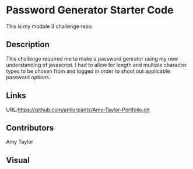 # Password Generator Starter Code

This is my module 3 challenge repo.

## Description

This challenge required me to make a password genrator using my new understanding of javascript. I had to allow for length and multiple character types to be chosen from and logged in order to shoot out applicable password options.

## Links

URL:https://github.com/amlorpants/Amy-Taylor-Portfolio.git

## Contributors

Amy Taylor

## Visual
